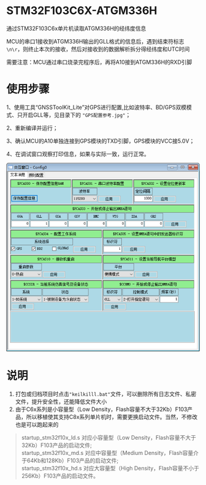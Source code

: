 # STM32F103C6X-ATGM336H
通过STM32F103C6x单片机读取ATGM336H的经纬度信息

MCU的串口1接收到ATGM336H输出的GLL格式的信息后，遇到结束符标志`\n\r`，则终止本次的接收，然后对接收到的数据解析拆分得经纬度和UTC时间

需要注意：MCU通过串口烧录完程序后，再将A10接到ATGM336H的RXD引脚


# 使用步骤
1、使用工具“GNSSToolKit_Lite”对GPS进行配置,比如波特率、BD/GPS双模模式、只开启GLL等，见目录下的 `"GPS配置参考.jpg"`； 

2、重新编译并运行；  

3、确认MCU的A10单独连接到GPS模块的TXD引脚，GPS模块的VCC接5.0V； 

4、在调试窗口观察打印信息，如果与实际一致，运行正常。 

![GPS配置参考](GPS配置参考.jpg)

# 说明
1. 打包或归档项目时点击`"keilkilll.bat"`文件，可以删除所有日志文件、私密文件，提升安全性，还能降低文件大小
2. 由于C6x系列是小容量型（Low Density，Flash容量不大于32Kb）F103产品，所以移植使其支持C8x系列单片机时，需要更换启动文件。当然，不修改也是可以跑起来的
> startup_stm32f10x_ld.s 对应小容量型（Low Density，Flash容量不大于32Kb）F103产品的启动文件;            
> startup_stm32f10x_md.s 对应中容量型（Medium Density，Flash容量介于64Kb和128Kb）F103产品的启动文件;           
> startup_stm32f10x_hd.s 对应大容量型（High Density，Flash容量不小于256Kb）F103产品的启动文件。           
